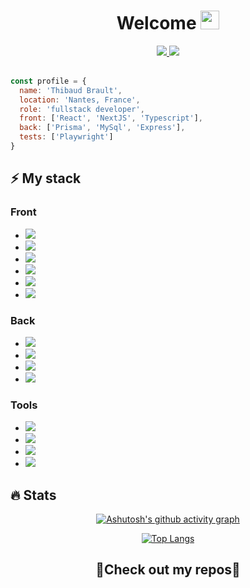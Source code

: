 <h1 align="center"><strong>Welcome </strong><img src="https://media.giphy.com/media/hvRJCLFzcasrR4ia7z/giphy.gif" width="30"></h1>

<div align="center">
  
  <a href="https://thibaudbrault.dev/" target="_blank">  
    <img src="https://img.shields.io/badge/Portfolio-%23000000.svg?style=for-the-badge&logo=astro&logoColor=orange" />
  </a>
  <a href="https://fr.linkedin.com/in/thibaud-brault" target="_blank">
    <img src="https://img.shields.io/badge/linkedin-%230077B5.svg?style=for-the-badge&logo=linkedin&logoColor=white" />
  </a>
  
</div>

<br />

```javascript
const profile = {
  name: 'Thibaud Brault',
  location: 'Nantes, France',
  role: 'fullstack developer',
  front: ['React', 'NextJS', 'Typescript'],
  back: ['Prisma', 'MySql', 'Express'],
  tests: ['Playwright']
}
```

<h2><strong>⚡ My stack</strong></h2>  

<h3>Front</h3>  

- <img src="https://img.shields.io/badge/typescript-%23007ACC.svg?style=for-the-badge&logo=typescript&logoColor=white" />
- <img src="https://img.shields.io/badge/react-%2320232a.svg?style=for-the-badge&logo=react&logoColor=%2361DAFB" />
- <img src="https://img.shields.io/badge/Next-black?style=for-the-badge&logo=next.js&logoColor=white" />
- <img src="https://img.shields.io/badge/SASS-hotpink.svg?style=for-the-badge&logo=SASS&logoColor=white" />
- <img src="https://img.shields.io/badge/styled--components-DB7093?style=for-the-badge&logo=styled-components&logoColor=white" />
- <img src="https://img.shields.io/badge/tailwindcss-%2338B2AC.svg?style=for-the-badge&logo=tailwind-css&logoColor=white" />

<h3>Back</h3>  

- <img src="https://img.shields.io/badge/node.js-6DA55F?style=for-the-badge&logo=node.js&logoColor=white" />
- <img src="https://img.shields.io/badge/express.js-%23404d59.svg?style=for-the-badge&logo=express&logoColor=%2361DAFB" />
- <img src="https://img.shields.io/badge/mysql-%2300f.svg?style=for-the-badge&logo=mysql&logoColor=white" />
- <img src="https://img.shields.io/badge/Prisma-3982CE?style=for-the-badge&logo=Prisma&logoColor=white" />
 
<h3>Tools</h3>
 
- <img src="https://img.shields.io/badge/circle%20ci-%23161616.svg?style=for-the-badge&logo=circleci&logoColor=white" />
- <img src="https://img.shields.io/badge/github%20actions-%232671E5.svg?style=for-the-badge&logo=githubactions&logoColor=white" />
- <img src="https://img.shields.io/badge/git-%23F05033.svg?style=for-the-badge&logo=git&logoColor=white" />
- <img src="https://img.shields.io/badge/planetscale-%23000000.svg?style=for-the-badge&logo=railway&logoColor=white" />

<h2><strong>🔥 Stats</strong></h2>

<div align="center">  

  [![Ashutosh's github activity graph](https://github-readme-activity-graph.cyclic.app/graph?username=thibaudbrault&theme=react-dark)](https://github.com/ashutosh00710/github-readme-activity-graph)  
  
  [![Top Langs](https://github-readme-stats.vercel.app/api/top-langs/?username=thibaudbrault&layout=compact&theme=dark)](https://github.com/anuraghazra/github-readme-stats)
</div>

<h2 align="center">
  🔽<strong>Check out my repos</strong>🔽
</h2>
